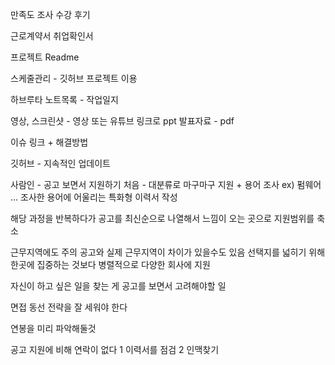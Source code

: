 만족도 조사
수강 후기

근로계약서
취업확인서


프로젝트 Readme

스케줄관리 - 깃허브 프로젝트 이용

하브루타 노트목록 - 작업일지

영상, 스크린샷 - 영상 또는 유튜브 링크로
ppt 발표자료 - pdf

이슈 링크 + 해결방법

깃허브 - 지속적인 업데이트

사람인 - 공고 보면서 지원하기
처음 - 대분류로 마구마구 지원 + 용어 조사
ex) 펌웨어 ...
조사한 용어에 어울리는 특화형 이력서 작성

해당 과정을 반복하다가 
공고를 최신순으로 나열해서 느낌이 오는 곳으로 지원범위를 축소

근무지역에도 주의
공고와 실제 근무지역이 차이가 있을수도 있음
선택지를 넓히기 위해 한곳에 집중하는 것보다 병렬적으로 다양한 회사에 지원

자신이 하고 싶은 일을 찾는 게 공고를 보면서 고려해야할 일

면접 동선 전략을 잘 세워야 한다

연봉을 미리 파악해둘것

공고 지원에 비해 연락이 없다
1 이력서를 점검
2 인맥찾기
